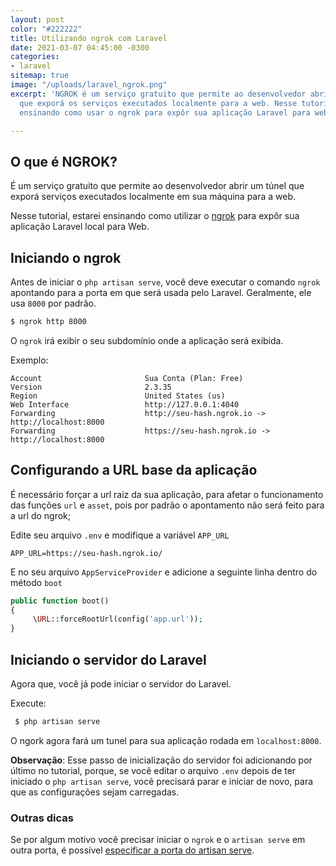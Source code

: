 ```yaml
---
layout: post
color: "#222222"
title: Utilizando ngrok com Laravel
date: 2021-03-07 04:45:00 -0300
categories:
- laravel
sitemap: true
image: "/uploads/laravel_ngrok.png"
excerpt: 'NGROK é um serviço gratuito que permite ao desenvolvedor abrir um túnel
  que exporá os serviços executados localmente para a web. Nesse tutorial, estarei
  ensinando como usar o ngrok para expôr sua aplicação Laravel para web. '

---
```

## O que é NGROK?

É um serviço gratuito que permite ao desenvolvedor abrir um túnel que exporá serviços executados localmente em sua máquina para a web.

Nesse tutorial, estarei ensinando como utilizar o [ngrok](https://ngrok.com/download) para expôr sua aplicação Laravel local para Web.

## Iniciando o ngrok

Antes de iniciar o `php artisan serve`, você deve executar o comando `ngrok` apontando para a porta em que será usada pelo Laravel. Geralmente, ele usa `8000` por padrão.

```bash
$ ngrok http 8000
```

O `ngrok` irá exibir o seu subdomínio onde a aplicação será exibida.

Exemplo:

```text
Account                       Sua Conta (Plan: Free)                                
Version                       2.3.35                                                      
Region                        United States (us)                                          
Web Interface                 http://127.0.0.1:4040                                       
Forwarding                    http://seu-hash.ngrok.io -> http://localhost:8000
Forwarding                    https://seu-hash.ngrok.io -> http://localhost:8000 
```

## Configurando a URL base da aplicação

É necessário forçar a url raiz da sua aplicação, para afetar o funcionamento das funções `url` e `asset`, pois por padrão o apontamento não será feito para a url do ngrok;

Edite seu arquivo `.env` e modifique a variável `APP_URL`

```config
APP_URL=https://seu-hash.ngrok.io/
```

E no seu arquivo `AppServiceProvider` e adicione a seguinte linha dentro do método `boot`

```php
public function boot()
{
     \URL::forceRootUrl(config('app.url'));
}
```

## Iniciando o servidor do Laravel

Agora que, você já pode iniciar o servidor do Laravel.

Execute:

```bash
 $ php artisan serve
```

O ngork agora fará um tunel para sua aplicação rodada em `localhost:8000`.

**Observação**: Esse passo de inicialização do servidor foi adicionando por último no tutorial, porque, se você editar o arquivo `.env` depois de ter iniciado o `php artisan serve`, você precisará parar e iniciar de novo, para que as configurações sejam carregadas.

### Outras dicas

Se por algum motivo você precisar iniciar o `ngrok` e o `artisan serve` em outra porta, é possível [especificar a porta do artisan serve](/blog/2020/12/24/como-definir-a-porta-usada-no-php-artisan-serve).
